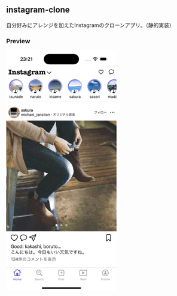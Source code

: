## instagram-clone

自分好みにアレンジを加えたInstagramのクローンアプリ。（静的実装）

### Preview

![](/Simulator%20Screen%20Recording%20-%20iPhone%2015%20Pro%20-%202024-07-28%20at%2023.21.47.gif)